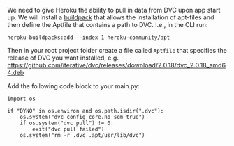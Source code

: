 We need to give Heroku the ability to pull in data from DVC upon app start up. We will install a [buildpack](https://elements.heroku.com/buildpacks/heroku/heroku-buildpack-apt) that allows the installation of apt-files and then define the Aptfile that contains a path to DVC. I.e., in the CLI run:

`heroku buildpacks:add --index 1 heroku-community/apt`

Then in your root project folder create a file called `Aptfile` that specifies the release of DVC you want installed, e.g.
https://github.com/iterative/dvc/releases/download/2.0.18/dvc_2.0.18_amd64.deb
 
Add the following code block to your main.py:

```
import os

if "DYNO" in os.environ and os.path.isdir(".dvc"):
    os.system("dvc config core.no_scm true")
    if os.system("dvc pull") != 0:
        exit("dvc pull failed")
    os.system("rm -r .dvc .apt/usr/lib/dvc")
```
